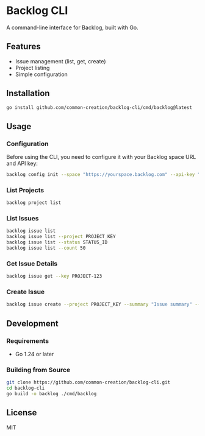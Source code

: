 # Backlog CLI

A command-line interface for Backlog, built with Go.

## Features

- Issue management (list, get, create)
- Project listing
- Simple configuration

## Installation

```bash
go install github.com/common-creation/backlog-cli/cmd/backlog@latest
```

## Usage

### Configuration

Before using the CLI, you need to configure it with your Backlog space URL and API key:

```bash
backlog config init --space "https://yourspace.backlog.com" --api-key "your-api-key"
```

### List Projects

```bash
backlog project list
```

### List Issues

```bash
backlog issue list
backlog issue list --project PROJECT_KEY
backlog issue list --status STATUS_ID
backlog issue list --count 50
```

### Get Issue Details

```bash
backlog issue get --key PROJECT-123
```

### Create Issue

```bash
backlog issue create --project PROJECT_KEY --summary "Issue summary" --description "Issue description" --issue-type 1 --priority 3
```

## Development

### Requirements

- Go 1.24 or later

### Building from Source

```bash
git clone https://github.com/common-creation/backlog-cli.git
cd backlog-cli
go build -o backlog ./cmd/backlog
```

## License

MIT
